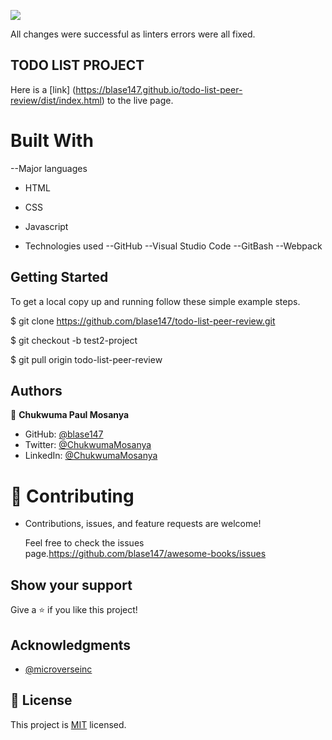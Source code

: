 ![](https://img.shields.io/badge/Microverse-blueviolet)

All changes were successful as linters errors were all fixed. 

## TODO LIST PROJECT
Here is a [link] (https://blase147.github.io/todo-list-peer-review/dist/index.html) to the live page.
# Built With

--Major languages 
- HTML 
- CSS
- Javascript

- Technologies used 
--GitHub 
--Visual Studio Code 
--GitBash
--Webpack

## Getting Started

To get a local copy up and running follow these simple example steps.

$ git clone https://github.com/blase147/todo-list-peer-review.git

$ git checkout -b test2-project

$ git pull origin todo-list-peer-review


## Authors

👤 **Chukwuma Paul Mosanya**
- GitHub: [@blase147](https://github.com/blase147)
- Twitter: [@ChukwumaMosanya](https://twitter.com/ChukwumaMosanya)
- LinkedIn: [@ChukwumaMosanya](https://www.linkedin.com/in/chukwuma-mosanya-34645388)


# 🤝 Contributing

- Contributions, issues, and feature requests are welcome!

  Feel free to check the issues page.https://github.com/blase147/awesome-books/issues

## Show your support

Give a ⭐️ if you like this project!

## Acknowledgments

- [@microverseinc](https://github.com/microverseinc) 



## 📝 License

This project is [MIT](./MIT.md) licensed.